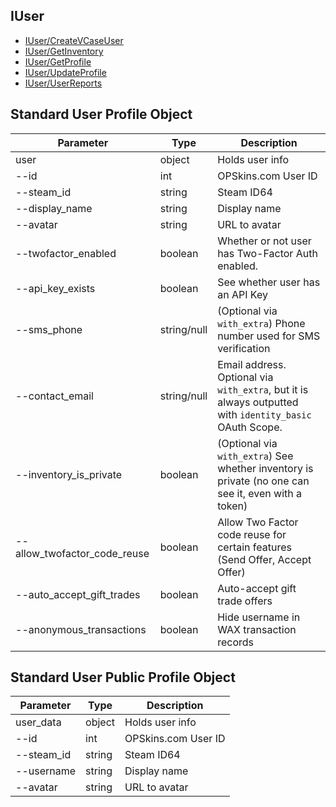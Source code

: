 ## IUser

- [IUser/CreateVCaseUser](IUser/CreateVCaseUser.md)
- [IUser/GetInventory](IUser/GetInventory.md)
- [IUser/GetProfile](IUser/GetProfile.md)
- [IUser/UpdateProfile](IUser/UpdateProfile.md)
- [IUser/UserReports](IUser/UserReports.md)


## Standard User Profile Object

Parameter | Type | Description
--------- | -----| --------
user     | object | Holds user info
--id | int | OPSkins.com User ID
--steam_id | string | Steam ID64
--display_name | string | Display name
--avatar | string | URL to avatar
--twofactor_enabled | boolean | Whether or not user has Two-Factor Auth enabled.
--api_key_exists | boolean | See whether user has an API Key
--sms_phone | string/null | (Optional via `with_extra`) Phone number used for SMS verification
--contact_email | string/null | Email address. Optional via `with_extra`, but it is always outputted with `identity_basic` OAuth Scope.
--inventory_is_private | boolean | (Optional via `with_extra`) See whether inventory is private (no one can see it, even with a token)
--allow_twofactor_code_reuse | boolean | Allow Two Factor code reuse for certain features (Send Offer, Accept Offer)
--auto_accept_gift_trades | boolean | Auto-accept gift trade offers
--anonymous_transactions | boolean | Hide username in WAX transaction records

## Standard User Public Profile Object

Parameter | Type | Description
--------- | -----| --------
user_data | object | Holds user info
--id | int | OPSkins.com User ID 
--steam_id | string | Steam ID64
--username | string | Display name
--avatar | string | URL to avatar
